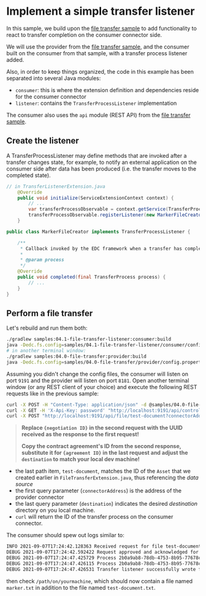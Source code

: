 # Implement a simple transfer listener

In this sample, we build upon the [file transfer sample](../04-file-transfer) to add functionality to react to transfer completion on the consumer connector side.

We will use the provider from the [file transfer sample](../04-file-transfer), and the consumer built on the consumer from that sample, with a transfer process listener added.

Also, in order to keep things organized, the code in this example has been separated into several Java modules:

- `consumer`: this is where the extension definition and dependencies reside for the consumer connector
- `listener`: contains the `TransferProcessListener` implementation

The consumer also uses the `api` module (REST API) from the [file transfer sample](../04-file-transfer).

## Create the listener

A TransferProcessListener may define methods that are invoked after a transfer changes state, for example, to notify an external application on the consumer side after data has been produced (i.e. the transfer moves to the completed state).

```java
// in TransferListenerExtension.java
    @Override
    public void initialize(ServiceExtensionContext context) {
        // ...
        var transferProcessObservable = context.getService(TransferProcessObservable.class);
        transferProcessObservable.registerListener(new MarkerFileCreator(monitor));
    }
```

```java
public class MarkerFileCreator implements TransferProcessListener {

    /**
     * Callback invoked by the EDC framework when a transfer has completed.
     *
     * @param process
     */
    @Override
    public void completed(final TransferProcess process) {
        // ...
    }
}
```

## Perform a file transfer

Let's rebuild and run them both:

```bash
./gradlew samples:04.1-file-transfer-listener:consumer:build
java -Dedc.fs.config=samples/04.1-file-transfer-listener/consumer/config.properties -jar samples/04.1-file-transfer-listener/consumer/build/libs/consumer.jar
# in another terminal window:
./gradlew samples:04.0-file-transfer:provider:build
java -Dedc.fs.config=samples/04.0-file-transfer/provider/config.properties -jar samples/04.0-file-transfer/provider/build/libs/provider.jar
````

Assuming you didn't change the config files, the consumer will listen on port `9191` and the provider will listen on port `8181`.
Open another terminal window (or any REST client of your choice) and execute the following REST requests like in the previous sample:

```bash
curl -X POST -H "Content-Type: application/json" -d @samples/04.0-file-transfer/contractoffer.json "http://localhost:9191/api/negotiation?connectorAddress=http://localhost:8181/api/ids/multipart"
curl -X GET -H 'X-Api-Key: password' "http://localhost:9191/api/control/negotiation/{negotiation ID}"
curl -X POST "http://localhost:9191/api/file/test-document?connectorAddress=http://localhost:8181/api/ids/multipart/&destination=/path/on/yourmachine&contractId={agreement ID}"
```

> **Replace `{negotiation ID}` in the second request with the UUID received as the response to the first request!**
>
> **Copy the contract agreement's ID from the second response, substitute it for `{agreement ID}` in the last request and adjust the `destination` to match your local dev machine!**

- the last path item, `test-document`, matches the ID of the `Asset` that we created earlier in
  `FileTransferExtension.java`, thus referencing the _data source_
- the first query parameter (`connectorAddress`) is the address of the provider connector
- the last query parameter (`destination`) indicates the desired _destination_ directory on you local machine.
- `curl` will return the ID of the transfer process on the consumer connector.

The consumer should spew out logs similar to:

```bash
INFO 2021-09-07T17:24:42.128363 Received request for file test-document against provider http://localhost:8181/
DEBUG 2021-09-07T17:24:42.592422 Request approved and acknowledged for process: 2b0a9ab8-78db-4753-8b95-77678cdd9fc8
DEBUG 2021-09-07T17:24:47.425729 Process 2b0a9ab8-78db-4753-8b95-77678cdd9fc8 is now IN_PROGRESS
DEBUG 2021-09-07T17:24:47.426115 Process 2b0a9ab8-78db-4753-8b95-77678cdd9fc8 is now COMPLETED
DEBUG 2021-09-07T17:24:47.426531 Transfer listener successfully wrote file /path/on/yourmachine/marker.txt

```

then check `/path/on/yourmachine`, which should now contain a file named `marker.txt` in addition to the file named `test-document.txt`.
